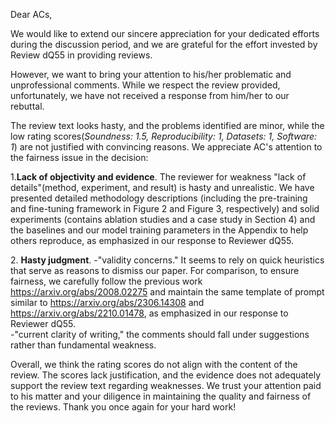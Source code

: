 Dear ACs,

We would like to extend our sincere appreciation for your dedicated efforts during the discussion period, and we are grateful for the effort invested by Review dQ55 in providing reviews.

However, we want to bring your attention to his/her problematic and unprofessional comments. While we respect the review provided, unfortunately, we have not received a response from him/her to our rebuttal.

The review text looks hasty, and the problems identified are minor, while the low rating scores(*Soundness: 1.5, Reproducibility: 1, Datasets: 1, Software: 1*) are not justified with convincing 
reasons. We appreciate AC's attention to the fairness issue in the decision:

1\.**Lack of objectivity and evidence**. The reviewer for weakness "lack of details"(method, experiment, and result) is hasty and unrealistic. 
We have presented detailed methodology descriptions (including the pre-training and fine-tuning framework in Figure 2 and Figure 3, respectively) 
and solid experiments (contains ablation studies and a case study in Section 4) 
and the baselines and our model training parameters in the Appendix to help others reproduce, as emphasized in our response to Reviewer dQ55.

2\. **Hasty judgment**. 
-"validity concerns." It seems to rely on quick heuristics that serve as reasons to dismiss our paper.    For comparison, to ensure fairness, 
we carefully follow the previous work https://arxiv.org/abs/2008.02275 and maintain the same template of prompt similar 
to https://arxiv.org/abs/2306.14308 and https://arxiv.org/abs/2210.01478, as emphasized in our response to Reviewer dQ55.   
-"current clarity of writing," the comments should fall under suggestions rather than fundamental weakness.

Overall, we think the rating scores do not align with the content of the review. The scores lack justification, and the evidence does not adequately support the review text regarding weaknesses.
We trust your attention paid to his matter and your diligence in maintaining the quality and fairness of the reviews. Thank you once again for your hard work!
